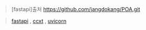 > [fastapi]출처 https://github.com/jangdokang/POA.git

> [fastapi](https://github.com/tiangolo/fastapi) , [ccxt](https://github.com/ccxt/ccxt) , [uvicorn](https://github.com/encode/uvicorn)
